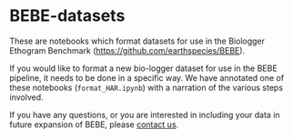 # BEBE-datasets

These are notebooks which format datasets for use in the Biologger Ethogram Benchmark (<https://github.com/earthspecies/BEBE>).

If you would like to format a new bio-logger dataset for use in the BEBE pipeline, it needs to be done in a specific way. We have annotated one of these notebooks (`format_HAR.ipynb`) with a narration of the various steps involved. 

If you have any questions, or you are interested in including your data in future expansion of BEBE, please [contact us](mailto:benjamin@earthspecies.org).
